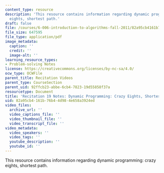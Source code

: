 ```yaml
---
content_type: resource
description: 'This resource contains information regarding dynamic programming: crazy
  eights, shortest path.'
draft: false
file: /courses/6-006-introduction-to-algorithms-fall-2011/82a95cb4161b76b44d984e658a3924ed_MIT6_006F11_rec19.pdf
file_size: 647595
file_type: application/pdf
image_metadata:
  caption: ''
  credit: ''
  image-alt: ''
learning_resource_types:
- Problem-solving Notes
license: https://creativecommons.org/licenses/by-nc-sa/4.0/
ocw_type: OCWFile
parent_title: Recitation Videos
parent_type: CourseSection
parent_uid: 92ffcb23-abbe-6cb4-7823-19d55858f37a
resourcetype: Document
title: 'Recitation 19 Notes: Dynamic Programming: Crazy Eights, Shortest Path'
uid: 82a95cb4-161b-76b4-4d98-4e658a3924ed
video_files:
  archive_url: ''
  video_captions_file: ''
  video_thumbnail_file: ''
  video_transcript_file: ''
video_metadata:
  video_speakers: ''
  video_tags: ''
  youtube_description: ''
  youtube_id: ''
---
```

This resource contains information regarding dynamic programming: crazy eights, shortest path.